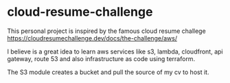 # cloud-resume-challenge

This personal project is inspired by the famous
cloud resume challege https://cloudresumechallenge.dev/docs/the-challenge/aws/

I believe is a great idea to learn aws services like s3, lambda, cloudfront, api gateway, route 53
and also infrastructure as code using terraform.

The S3 module creates a bucket and pull the source of my cv to host it.
